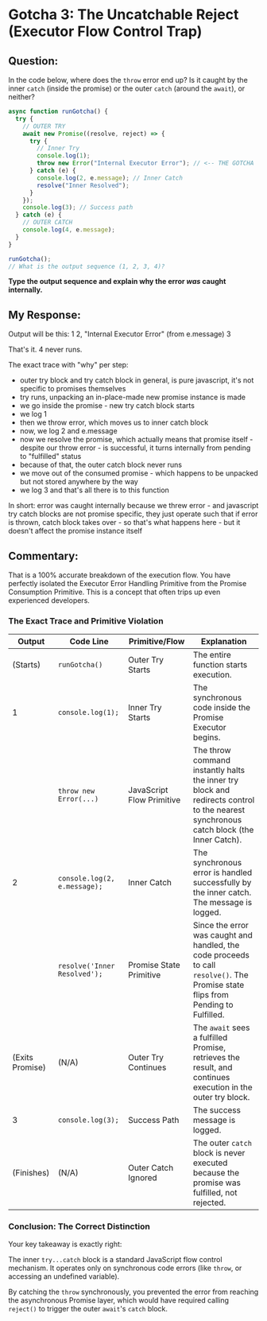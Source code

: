 # Gotcha 3: The Uncatchable Reject (Executor Flow Control Trap)

## Question:

In the code below, where does the `throw` error end up? Is it caught by the inner `catch` (inside the promise) or the outer `catch` (around the `await`), or neither?

```js
async function runGotcha() {
  try {
    // OUTER TRY
    await new Promise((resolve, reject) => {
      try {
        // Inner Try
        console.log(1);
        throw new Error("Internal Executor Error"); // <-- THE GOTCHA
      } catch (e) {
        console.log(2, e.message); // Inner Catch
        resolve("Inner Resolved");
      }
    });
    console.log(3); // Success path
  } catch (e) {
    // OUTER CATCH
    console.log(4, e.message);
  }
}

runGotcha();
// What is the output sequence (1, 2, 3, 4)?
```

**Type the output sequence and explain why the error _was_ caught internally.**

## My Response:

Output will be this:
1
2, "Internal Executor Error" (from e.message)
3

That's it. 4 never runs.

The exact trace with "why" per step:

- outer try block and try catch block in general, is pure javascript, it's not specific to promises themselves
- try runs, unpacking an in-place-made new promise instance is made
- we go inside the promise - new try catch block starts
- we log 1
- then we throw error, which moves us to inner catch block
- now, we log 2 and e.message
- now we resolve the promise, which actually means that promise itself - despite our throw error - is successful, it turns internally from pending to "fulfilled" status
- because of that, the outer catch block never runs
- we move out of the consumed promise - which happens to be unpacked but not stored anywhere by the way
- we log 3
  and that's all there is to this function

In short: error was caught internally because we threw error - and javascript try catch blocks are not promise specific, they just operate such that if error is thrown, catch block takes over - so that's what happens here - but it doesn't affect the promise instance itself

## Commentary:

That is a 100% accurate breakdown of the execution flow. You have perfectly isolated the Executor Error Handling Primitive from the Promise Consumption Primitive. This is a concept that often trips up even experienced developers.

### The Exact Trace and Primitive Violation

| Output          | Code Line                    | Primitive/Flow            | Explanation                                                                                                                           |
| --------------- | ---------------------------- | ------------------------- | ------------------------------------------------------------------------------------------------------------------------------------- |
| (Starts)        | `runGotcha()`                | Outer Try Starts          | The entire function starts execution.                                                                                                 |
| 1               | `console.log(1);`            | Inner Try Starts          | The synchronous code inside the Promise Executor begins.                                                                              |
|                 | `throw new Error(...)`       | JavaScript Flow Primitive | The throw command instantly halts the inner try block and redirects control to the nearest synchronous catch block (the Inner Catch). |
| 2               | `console.log(2, e.message);` | Inner Catch               | The synchronous error is handled successfully by the inner catch. The message is logged.                                              |
|                 | `resolve('Inner Resolved');` | Promise State Primitive   | Since the error was caught and handled, the code proceeds to call `resolve()`. The Promise state flips from Pending to Fulfilled.     |
| (Exits Promise) | (N/A)                        | Outer Try Continues       | The `await` sees a fulfilled Promise, retrieves the result, and continues execution in the outer try block.                           |
| 3               | `console.log(3);`            | Success Path              | The success message is logged.                                                                                                        |
| (Finishes)      | (N/A)                        | Outer Catch Ignored       | The outer `catch` block is never executed because the promise was fulfilled, not rejected.                                            |

### Conclusion: The Correct Distinction

Your key takeaway is exactly right:

The inner `try...catch` block is a standard JavaScript flow control mechanism. It operates only on synchronous code errors (like `throw`, or accessing an undefined variable).

By catching the `throw` synchronously, you prevented the error from reaching the asynchronous Promise layer, which would have required calling `reject()` to trigger the outer `await`'s `catch` block.
